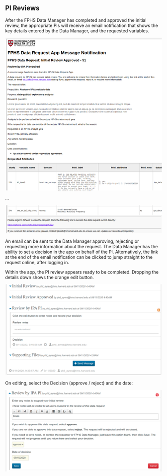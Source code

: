 ## PI Reviews

After the FPHS Data Manager has completed and approved the initial review, the appropriate PIs will receive an email notification that shows the key details entered by the Data Manager, and the requested variables.

![](images/image24.png)

...

![](images/image22.png)

An email can be sent to the Data Manager approving, rejecting or requesting more information about the request. The Data Manager has the ability to set a decision in the app on behalf of the PI. Alternatively, the link at the end of the email notification can be clicked to jump straight to the request online, after logging in.

Within the app, the PI review appears ready to be completed. Dropping the details down shows the orange edit button.

![](images/image4.png)

On editing, select the Decision (approve / reject) and the date:

![](images/image7.png)

